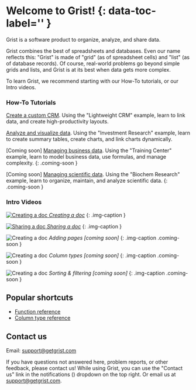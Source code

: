 # Welcome to Grist! {: data-toc-label='' }

Grist is a software product to organize, analyze, and share data.

Grist combines the best of spreadsheets and databases. Even our name reflects this:
"Grist" is made of "grid" (as of spreadsheet cells) and "list" (as of database
records). Of course, real-world problems go beyond simple grids and lists, and
Grist is at its best when data gets more complex.

To learn Grist, we recommend starting with our How-To tutorials, or our
Intro videos.

<div class="row" markdown="1">

<div class="col-md-6" markdown="1">

### How-To Tutorials

[Create a custom CRM](lightweight-crm.md). Using the "Lightweight CRM" example,
learn to link data, and create high-productivity layouts.

[Analyze and visualize data](investment-research.md). Using the "Investment
Research" example, learn to create summary tables, create charts, and link charts dynamically.

[Coming soon] [Managing business data](investment-research.md). Using the "Training Center" example,
learn to model business data, use formulas, and manage complexity.
{: .coming-soon }

[Coming soon] [Managing scientific data](investment-research.md). Using the "Biochem Research" example,
learn to organize, maintain, and analyze scientific data.
{: .coming-soon }

</div>

<div class="col-md-6 column-images" markdown="1">

### Intro Videos

[![Creating a doc](https://img.youtube.com/vi/m8Bt6QBHTu4/0.jpg) *Creating a doc*](creating-doc.md)
{: .img-caption }

[![Sharing a doc](https://img.youtube.com/vi/WCF9FpQeEjk/0.jpg) *Sharing a doc*](sharing.md)
{: .img-caption }

![Creating a doc](https://img.youtube.com/vi/uP9HMf2ozBQ/2.jpg) *Adding pages
[coming soon]*
{: .img-caption .coming-soon }

![Creating a doc](https://img.youtube.com/vi/uP9HMf2ozBQ/2.jpg) *Column types
[coming soon]*
{: .img-caption .coming-soon }

![Creating a doc](https://img.youtube.com/vi/uP9HMf2ozBQ/2.jpg) *Sorting & filtering
[coming soon]*
{: .img-caption .coming-soon }

</div>

</div>

## Popular shortcuts

- [Function reference](functions.md)
- [Column type reference](col-types.md)


<!--

![Creating a doc](https://img.youtube.com/vi/uP9HMf2ozBQ/2.jpg) *Reference columns*
{: .img-caption .coming-soon }

![Creating a doc](https://img.youtube.com/vi/uP9HMf2ozBQ/2.jpg) *Linking widgets*
{: .img-caption .coming-soon }

![Creating a doc](https://img.youtube.com/vi/uP9HMf2ozBQ/2.jpg) *Writing formulas*
{: .img-caption .coming-soon }

![Creating a doc](https://img.youtube.com/vi/uP9HMf2ozBQ/2.jpg) *Summarizing data*
{: .img-caption .coming-soon }

-->
## Contact us

Email: <support@getgrist.com>

If you have questions not answered here, problem reports, or other feedback,
please contact us! While using Grist, you can use the "Contact us" link in the
notifications (<span class="grist-icon" style="--icon: var(--icon-Notification)"></span>)
dropdown on the top right. Or email us at <support@getgrist.com>.
